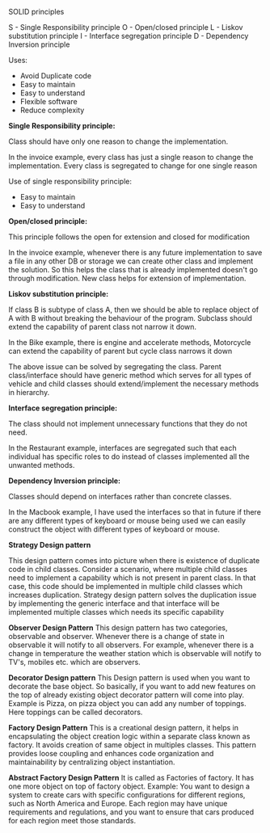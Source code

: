 SOLID principles

S - Single Responsibility principle
O - Open/closed principle
L - Liskov substitution principle
I - Interface segregation principle
D - Dependency Inversion principle

Uses:
- Avoid Duplicate code
- Easy to maintain
- Easy to understand
- Flexible software
- Reduce complexity

**Single Responsibility principle:** 

Class should have only one reason to change the implementation.

In the invoice example, every class has just a single reason to change the implementation. Every class is segregated
to change for one single reason

Use of single responsibility principle:

- Easy to maintain
- Easy to understand

**Open/closed principle:**

This principle follows the open for extension and closed for modification

In the invoice example, whenever there is any future implementation to save a file in any other DB or storage we can
create other class and implement the solution. So this helps the class that is already implemented doesn't go through
modification. New class helps for extension of implementation.

**Liskov substitution principle:**

If class B is subtype of class A, then we should be able to replace object of A with B without breaking the behaviour 
of the program. Subclass should extend the capability of parent class not narrow it down.

In the Bike example, there is engine and accelerate methods, Motorcycle can extend the capability of parent but cycle class narrows
it down

The above issue can be solved by segregating the class. Parent class/interface should have generic method which serves for all types 
of vehicle and child classes should extend/implement the necessary methods in hierarchy.

**Interface segregation principle:**

The class should not implement unnecessary functions that they do not need.

In the Restaurant example, interfaces are segregated such that each individual has specific roles to do instead of classes implemented
all the unwanted methods.

**Dependency Inversion principle:**

Classes should depend on interfaces rather than concrete classes.

In the Macbook example, I have used the interfaces so that in future if there are any different types of keyboard or mouse being used
we can easily construct the object with different types of keyboard or mouse.

**Strategy Design pattern**

This design pattern comes into picture when there is existence of duplicate code in child classes. Consider a scenario, where multiple child classes need to implement a capability which is not present in parent class. In that case, this code should be implemented in multiple child classes which increases duplication.
Strategy design pattern solves the duplication issue by implementing the generic interface and that interface will be implemented multiple classes which needs its specific capability

**Observer Design Pattern**
This design pattern has two categories, observable and observer. Whenever there is a change of state in observable it will notify to all observers. For example, whenever there is a change in temperature the weather station which is observable will notify to TV's, mobiles etc. which are observers.

**Decorator Design pattern**
This Design pattern is used when you want to decorate the base object. So basically, if you want to add new features on the top of already existing object decorator pattern will come into play. Example is Pizza, on pizza object you can add any number of toppings. Here toppings can be called decorators.

**Factory Design Pattern**
This is a creational design pattern, it helps in encapsulating the object creation logic within a separate class known as factory. It avoids creation of same object in multiples classes. This pattern provides loose coupling and enhances code organization and maintainability by centralizing object instantiation. 

**Abstract Factory Design Pattern**
It is called as Factories of factory. It has one more object on top of factory object. 
Example: You want to design a system to create cars with specific configurations for different regions, such as North America and Europe.
         Each region may have unique requirements and regulations, and you want to ensure that cars produced for each region meet those standards.